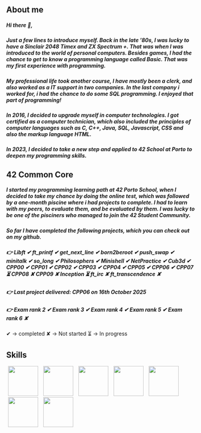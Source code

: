 ## <b>About me</b>
##### Hi there 👋,
##### Just a few lines to introduce myself. Back in the late '80s, I was lucky to have a Sinclair 2048 Timex and ZX Spectrum +. That was when I was introduced to the world of personal computers. Besides games, I had the chance to get to know a programming language called Basic. That was my first experience with programming.<br>
##### My professional life took another course, I have mostly been a clerk, and also worked as a IT support in two companies. In the last company i worked for, i had the chance to do some SQL programming. I enjoyed that part of programming!<br>
##### In 2016, I decided to upgrade myself in computer technologies. I got certified as a computer technician, which also included the principles of computer languages such as C, C++, Java, SQL, Javascript, CSS and also the markup language HTML.
##### In 2023, I decided to take a new step and applied to 42 School at Porto to deepen my programming skills.
## <b>42 Common Core</b>
##### I started my programming learning path at 42 Porto School, when I decided to take my chance by doing the online test, which was followed by a one-month piscine where i had projects to complete. I had to learn with my peers, to evaluate them, and be evaluated by them. I was lucky to be one of the pisciners who managed to join the 42 Student Community.

##### So far I have completed the following projects, which you can check out on my github. 
##### 👉 Libft ✔ ft_printf ✔ get_next_line ✔ born2beroot ✔ push_swap ✔ minitalk ✔ so_long ✔ Philosophers ✔ Minishell ✔ NetPractice ✔ Cub3d ✔ CPP00 ✔ CPP01 ✔ CPP02 ✔ CPP03 ✔ CPP04 ✔ CPP05 ✔ CPP06 ✔ CPP07 ⏳ CPP08 ✘ CPP09 ✘ Inception ⏳ ft_irc ✘ ft_transcendence ✘
##### 👉 Last project delivered: CPP06 on 16th October 2025
##### 👉 Exam rank 2 ✔ Exam rank 3 ✔ Exam rank 4 ✔ Exam rank 5 ✔ Exam rank 6 ✘
✔ -> completed
✘ -> Not started
⏳ -> In progress 

## <b>Skills</b>
<img src="https://github.com/psergioprt/psergioprt/assets/143582790/914814d2-a87f-4532-85f6-6044e75b7263" width="80" hspace="5"/>
<img src="https://github.com/user-attachments/assets/d8f2096a-3c05-494c-bf8c-616af21cc665" width="80" hspace="5"/>
<img src="https://github.com/psergioprt/psergioprt/assets/143582790/ee9657d2-2a47-48e1-9e21-eacb9db40052" width="80" hspace="5"/>
<img src="https://github.com/psergioprt/psergioprt/assets/143582790/5291d9ba-ce4b-4922-a5e0-c0c9457c4f19" width="80" hspace="5"/>
<img src="https://github.com/psergioprt/psergioprt/assets/143582790/b6a61311-954a-4821-b189-03c1b552cf9a" width="80" hspace="5"/>
<img src="https://github.com/psergioprt/psergioprt/assets/143582790/73655e6a-748e-4b0b-a9e6-a92fd808e3ba" width="80" hspace="5"/>
<img src="https://github.com/psergioprt/psergioprt/assets/143582790/6fd3116e-a5da-4213-aa84-e4f0684c4cd1" width="80" hspace="5"/>


<!--
**psergioprt/psergioprt** is a ✨ _special_ ✨ repository because its `README.md` (this file) appears on your GitHub profile.

Here are some ideas to get you started:

- 🔭 I’m currently working on ...
- 🌱 I’m currently learning ...
- 👯 I’m looking to collaborate on ...
- 🤔 I’m looking for help with ...
- 💬 Ask me about ...
- 📫 How to reach me: ...
- 😄 Pronouns: ...
- ⚡ Fun fact: ...
-->

